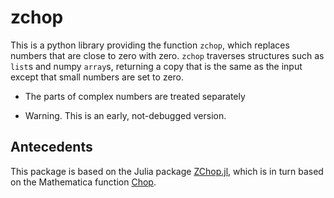 # zchop

This is a python library providing the function `zchop`, which replaces numbers
that are close to zero with zero. `zchop` traverses structures such as `list`s and
numpy `array`s, returning a copy that is the same as the input except that small numbers
are set to zero.

* The parts of complex numbers are treated separately


* Warning. This is an early, not-debugged version.


## Antecedents

This package is based on the Julia package [ZChop.jl](https://github.com/jlapeyre/ZChop.jl), which is in turn based on the
Mathematica function [Chop](https://reference.wolfram.com/language/ref/Chop.html).

